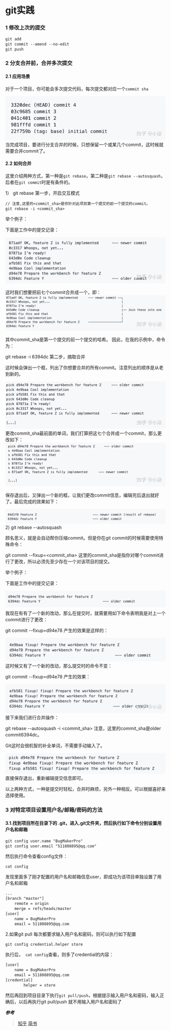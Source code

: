 # git实践
### 1 修改上次的提交
```shell script
git add 
git commit --amend --no-edit
git push
```
### 2 分支合并前，合并多次提交
#### 2.1 应用场景
对于一个项目，你可能会多次提交代码，每次提交都对应一个`commit sha`  

![avatar](./pic/1.jpg)
当完成项目，要进行分支合并的时候，只想保留一个或某几个commit，这时候就需要合并commit了。
#### 2.2 如何合并
这里介绍两种方式，第一种是`git rebase`，第二种是`git rebase --autosquash`，后者在`git commit`时是有条件的。

1） git rebase
第一步，开启交互模式
```shell script
// 注意,这里的<commit_sha>是你针对此项目第一个提交的前一个提交的commit。
git rebase -i <commit_sha>
```

举个例子：

下面是工作中的提交记录：  

![avatar](./pic/2.jpg)

这时我们想要把前七个commit合并成一个，即：  
![avatar](./pic/3.jpg)


其中commit_sha是第一个提交的前一个提交的哈希。 因此，在我的示例中，命令为：

git rebase -i 6394dc
第二步，摘取合并

这时候会弹出一个框，列出了你想要合并的所有commit。注意列出的顺序是从老到新的。

![avatar](./pic/4.jpg)
更改commit_sha最前面的单词，我们打算把这七个合并成一个commit，那么更改如下：
![avatar](./pic/5.jpg)

保存退出后，又弹出一个新的框，让我们更改commit信息，编辑完后退出就好了。最后完成的效果如下：

![avatar](./pic/6.png)
2) git rebase --autosquash

顾名思义，就是会自动帮你压缩commit。但是你在git commit的时候需要使用特殊命令：

git commit --fixup=<commit_sha>
这里的commit_sha是指你对哪个commit进行了更改，所以必须先至少存在一个对该项目的提交。

举个例子：

下面是工作中的提交记录：

![avatar](./pic/7.png)
我现在有有了一个新的改动，那么在提交时，就需要用如下命令表明我是对上一个commit进行了更改：

git commit --fixup=d94e78
产生的效果是这样的：

![avatar](./pic/8.png)
这时候又有了一个新的改动，那么提交时的命令不变：

git commit --fixup=d94e78
产生的效果：

![avatar](./pic/9.jpg)
接下来我们进行合并操作：

git rebase --autosquash -i <commit_sha>
注意，这里的commit_sha是older commit6394dc。

Git这时会很机智的补全单词，不需要手动输入了。

![avatar](./pic/10.png)
直接保存退出，重新编辑提交信息即可。

以上两种方式，一种是提交时轻松，合并时麻烦，另外一种相反。可以根据喜好来选择使用。 

### 3 对特定项目设置用户名/邮箱/密码的方法
#### 3.1.找到项目所在目录下的 .git，进入.git文件夹，然后执行如下命令分别设置用户名和邮箱
```shell script
git config user.name "BugMakerPro"
git config user.email "511808895@qq.com"
```
然后执行命令查看config文件：
```shell script
cat config
```
发现里面多了刚才配置的用户名和邮箱信息user，即成功为该项目单独设置了用户名和邮箱
```shell script
...
[branch "master"]
    remote = origin
    merge = refs/heads/master
[user]
    name = BugMakerPro
    email = 511808895@qq.com

```

2.如果git pull 每次都要求输入用户名和密码，则可以执行如下配置
```shell script
git config credential.helper store
```
执行后，``` cat config```查看，则多了credential的内容：
```shell script
[user]
    name = BugMakerPro
    email = 511808895@qq.com
[credential]
        helper = store
```

然后再回到项目目录下执行`git pull/push`，根据提示输入用户名和密码，输入正确后，以后再执行git pull/push 就不用输入用户名和密码了
 
***参考***
> [知乎](https://zhuanlan.zhihu.com/p/139321091 "Markdown")
> [简书](https://www.jianshu.com/p/bac094fb0222 "Markdown")
